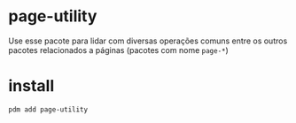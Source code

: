 # page-utility
Use esse pacote para lidar com diversas operações comuns entre os outros pacotes relacionados a páginas (pacotes com nome `page-*`)  

# install
`pdm add page-utility`  
